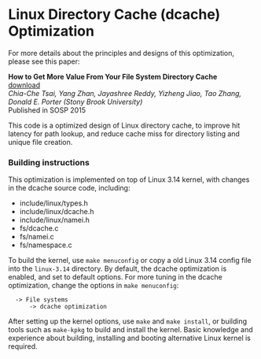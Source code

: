 # Linux Directory Cache (dcache) Optimization

For more details about the principles and designs of this optimization, please
see this paper:

**How to Get More Value From Your File System Directory Cache**<br>
[download](http://www3.cs.stonybrook.edu/~porter/pubs/sosp15-final.pdf)<br>
*Chia-Che Tsai, Yang Zhan, Jayashree Reddy, Yizheng Jiao, Tao Zhang,
Donald E. Porter (Stony Brook University)*<br>
Published in SOSP 2015

This code is a optimized design of Linux directory cache, to improve hit latency
for path lookup, and reduce cache miss for directory listing and unique file
creation.

### Building instructions

This optimization is implemented on top of Linux 3.14 kernel, with changes in
the dcache source code, including:

* include/linux/types.h
* include/linux/dcache.h
* include/linux/namei.h
* fs/dcache.c
* fs/namei.c
* fs/namespace.c

To build the kernel, use `make menuconfig` or copy a old Linux 3.14 config file
into the `linux-3.14` directory. By default, the dcache optimization is enabled,
and set to default options. For more tuning in the dcache optimization, change
the options in `make menuconfig`:

```
  -> File systems
      -> dcache optimization
```

After setting up the kernel options, use `make` and `make install`, or building
tools such as `make-kpkg` to build and install the kernel. Basic knowledge and
experience about building, installing and booting alternative Linux kernel is
required.
